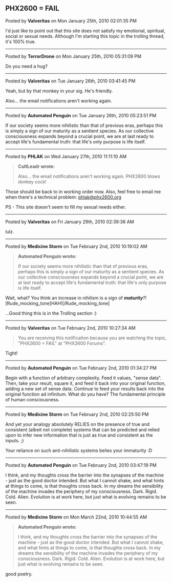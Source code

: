 ## PHX2600 = FAIL
Posted by **Valveritas** on Mon January 25th, 2010 02:01:35 PM

I'd just like to point out that this site
does not satisfy my emotional, spiritual, social
or sexual needs.    Although I'm starting
this topic in the trolling thread, it's 100% true.

--------------------------------------------------------------------------------

Posted by **TerrorDrone** on Mon January 25th, 2010 05:31:09 PM

Do you need a hug?

--------------------------------------------------------------------------------

Posted by **Valveritas** on Tue January 26th, 2010 03:41:45 PM

Yeah, but by that monkey in your sig.   He's friendly.

Also... the email notifications aren't working again.

--------------------------------------------------------------------------------

Posted by **Automated Penguin** on Tue January 26th, 2010 05:23:51 PM

If our society seems more nihilistic than that of previous eras, perhaps this is
simply a sign of our maturity as a sentient species. As our collective
consciousness expands beyond a crucial point, we are at last ready to accept
life's fundamental truth: that life's only purpose is life itself.

--------------------------------------------------------------------------------

Posted by **PHLAK** on Wed January 27th, 2010 11:11:10 AM

> **CultLeadr wrote:**
>
> Also... the email notifications aren't working again.  PHX2600 blows donkey
> cock!

Those should be back to in working order now.  Also, feel free to email me when
there's a technical problem: <phlak@phx2600.org>

PS - This site doesn't seem to fill my sexual needs either.

--------------------------------------------------------------------------------

Posted by **Valveritas** on Fri January 29th, 2010 02:39:36 AM

lulz.

--------------------------------------------------------------------------------

Posted by **Medicine Storm** on Tue February 2nd, 2010 10:19:02 AM

> **Automated Penguin wrote:**
>
> If our society seems more nihilistic than that of previous eras, perhaps this
> is simply a sign of our maturity as a sentient species. As our collective
> consciousness expands beyond a crucial point, we are at last ready to accept
> life's fundamental truth: that life's only purpose is life itself.

Wait, what? You think an increase in nihilism is a sign of _**maturity**?!_
[Rude_mocking_tone]HAH![/Rude_mocking_tone]

...Good thing this is in the Trolling section :)

--------------------------------------------------------------------------------

Posted by **Valveritas** on Tue February 2nd, 2010 10:27:34 AM

> You are receiving this notification because you are watching the topic,
> "PHX2600 = FAIL" at "PHX2600 Forums".

Tight!

--------------------------------------------------------------------------------

Posted by **Automated Penguin** on Tue February 2nd, 2010 01:34:27 PM

Begin with a function of arbitrary complexity. Feed it values, "sense data".
Then, take your result, square it, and feed it back into your original function,
adding a new set of sense data. Continue to feed your results back into the
original function ad infinitum. What do you have? The fundamental principle of
human consciousness.

--------------------------------------------------------------------------------

Posted by **Medicine Storm** on Tue February 2nd, 2010 02:25:50 PM

And yet your analogy absolutely RELIES on the presence of true and consistent
(albeit not complete) systems that can be predicted and relied upon to infer new
information that is just as true and consistent as the inputs. ;)

Your reliance on such anti-nihilistic systems belies your immaturity :D

--------------------------------------------------------------------------------

Posted by **Automated Penguin** on Tue February 2nd, 2010 03:47:19 PM

I think, and my thoughts cross the barrier into the synapses of the machine -
just as the good doctor intended. But what I cannot shake, and what hints at
things to come, is that thoughts cross back. In my dreams the sensibility of the
machine invades the periphery of my consciousness. Dark. Rigid. Cold. Alien.
Evolution is at work here, but just what is evolving remains to be seen.

--------------------------------------------------------------------------------

Posted by **Medicine Storm** on Mon March 22nd, 2010 10:44:55 AM

> **Automated Penguin wrote:**
>
> I think, and my thoughts cross the barrier into the synapses of the machine -
> just as the good doctor intended. But what I cannot shake, and what hints at
> things to come, is that thoughts cross back. In my dreams the sensibility of
> the machine invades the periphery of my consciousness. Dark. Rigid. Cold.
> Alien. Evolution is at work here, but just what is evolving remains to be
> seen.

good poetry.
